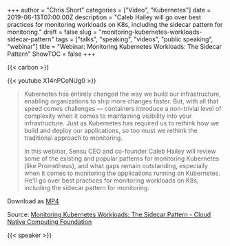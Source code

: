 +++
author = "Chris Short"
categories = ["Video", "Kubernetes"]
date = 2019-06-13T07:00:00Z
description = "Caleb Hailey will go over best practices for monitoring workloads on K8s, including the sidecar pattern for monitoring."
draft = false
slug = "monitoring-kubernetes-workloads-sidecar-pattern"
tags = ["talks", "speaking", "videos", "public speaking", "webinar"]
title = "Webinar: Monitoring Kubernetes Workloads: The Sidecar Pattern"
ShowTOC = false
+++

{{< carbon >}}

{{< youtube X14nPCoNUg0 >}}

> Kubernetes has entirely changed the way we build our infrastructure, enabling organizations to ship more changes faster. But, with all that speed comes challenges — containers introduce a non-trivial level of complexity when it comes to maintaining visibility into your infrastructure. Just as Kubernetes has required us to rethink how we build and deploy our applications, so too must we rethink the traditional approach to monitoring.
>
> In this webinar, Sensu CEO and co-founder Caleb Hailey will review some of the existing and popular patterns for monitoring Kubernetes (like Prometheus), and what gaps remain outstanding, especially when it comes to monitoring the applications running on Kubernetes. He'll go over best practices for monitoring workloads on K8s, including the sidecar pattern for monitoring.

Download as [MP4](https://shortcdn.com/chrisshort/Monitoring-Kubernetes-workloads-sidecar-pattern.mp4)

Source: [Monitoring Kubernetes Workloads: The Sidecar Pattern - Cloud Native Computing Foundation](https://www.cncf.io/online-programs/monitoring-kubernetes-workloads-the-sidecar-pattern/)

{{< speaker >}}

